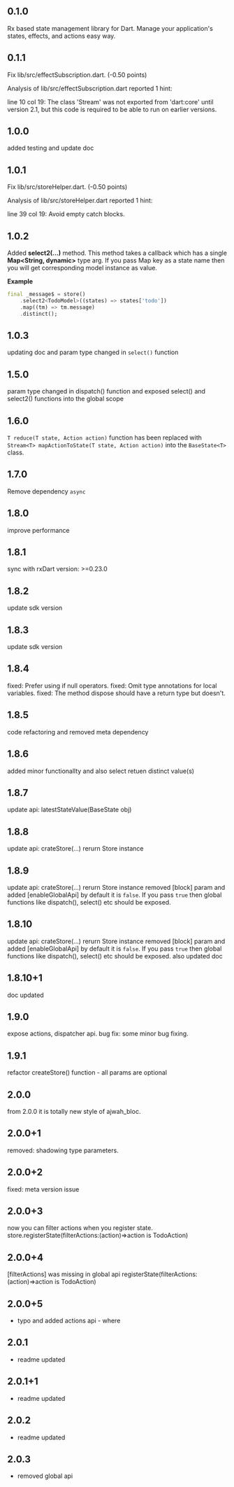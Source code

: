 ## 0.1.0

Rx based state management library for Dart. Manage your application's states, effects, and actions easy way.

## 0.1.1

Fix lib/src/effectSubscription.dart. (-0.50 points)

Analysis of lib/src/effectSubscription.dart reported 1 hint:

line 10 col 19: The class 'Stream' was not exported from 'dart:core' until version 2.1, but this code is required to be able to run on earlier versions.

## 1.0.0

added testing and update doc

## 1.0.1

Fix lib/src/storeHelper.dart. (-0.50 points)

Analysis of lib/src/storeHelper.dart reported 1 hint:

line 39 col 19: Avoid empty catch blocks.

## 1.0.2

Added **select2(...)** method. This method takes a callback which has a single **Map<String, dynamic>** type arg.
If you pass Map key as a state name then you will get corresponding model instance
as value.

**Example**

```dart
final _message$ = store()
    .select2<TodoModel>((states) => states['todo'])
    .map((tm) => tm.message)
    .distinct();
```

## 1.0.3

updating doc and param type changed in `select()` function

## 1.5.0

param type changed in dispatch() function and exposed select() and select2() functions into the global scope

## 1.6.0

`T reduce(T state, Action action)` function has been replaced with `Stream<T> mapActionToState(T state, Action action)` into the `BaseState<T>` class.

## 1.7.0

Remove dependency `async`

## 1.8.0

improve performance

## 1.8.1

sync with rxDart version: >=0.23.0

## 1.8.2

update sdk version

## 1.8.3

update sdk version

## 1.8.4

fixed: Prefer using if null operators.
fixed: Omit type annotations for local variables.
fixed: The method dispose should have a return type but doesn't.

## 1.8.5

code refactoring and removed meta dependency

## 1.8.6

added minor functionallty and also select retuen distinct value(s)

## 1.8.7

update api: latestStateValue(BaseState obj)

## 1.8.8

update api: crateStore(...) rerurn Store instance

## 1.8.9

update api: crateStore(...) rerurn Store instance
removed [block] param and added [enableGlobalApi] by default it is `false`. If you pass `true` then global functions like dispatch(), select() etc should be exposed.

## 1.8.10

update api: crateStore(...) rerurn Store instance
removed [block] param and added [enableGlobalApi] by default it is `false`. If you pass `true` then global functions like dispatch(), select() etc should be exposed.
also updated doc

## 1.8.10+1

doc updated

## 1.9.0

expose actions, dispatcher api.
bug fix: some minor bug fixing.

## 1.9.1

refactor createStore() function - all params are optional

## 2.0.0

from 2.0.0 it is totally new style of ajwah_bloc.

## 2.0.0+1

removed: shadowing type parameters.

## 2.0.0+2

fixed: meta version issue

## 2.0.0+3

now you can filter actions when you register state.
store.registerState(filterActions:(action)=>action is TodoAction)

## 2.0.0+4

[filterActions] was missing in global api
registerState(filterActions:(action)=>action is TodoAction)

## 2.0.0+5

- typo and added actions api - where

## 2.0.1

- readme updated

## 2.0.1+1

- readme updated

## 2.0.2

- readme updated

## 2.0.3

- removed global api